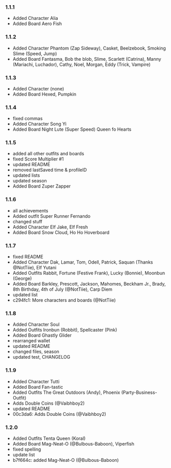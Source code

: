 ### 1.1.1

- Added Character Alia
- Added Board Aero Fish

### 1.1.2

- Added Character Phantom (Zap Sideway), Casket, Beelzebook, Smoking Slime (Speed, Jump)
- Added Board Fantasma, Bob the blob, Slime, Scarlett (Catrina), Manny (Mariachi, Luchador), Cathy, Noel, Morgan, Eddy (Trick, Vampire)

### 1.1.3

- Added Character (none)
- Added Board Hexed, Pumpkin

### 1.1.4

- fixed commas
- Added Character Song Yi
- Added Board Night Lute (Super Speed) Queen fo Hearts

### 1.1.5

- added all other outfits and boards
- fixed Score Multiplier #1
- updated README
- removed lastSaved time & profileID
- updated lists
- updated season
- Added Board Zuper Zapper

### 1.1.6

- all achievements
- Added outfit Super Runner Fernando
- changed stuff
- Added Character Elf Jake, Elf Fresh
- Added Board Snow Cloud, Ho Ho Hoverboard

### 1.1.7

- fixed README
- Added Character Dak, Lamar, Tom, Odell, Patrick, Saquan (Thanks @NotTiie), Elf Yutani
- Added Outfits Rabbit, Fortune (Festive Frank), Lucky (Bonnie), Moonbun (George)
- Added Board Barkley, Prescott, Jackson, Mahomes, Beckham Jr., Brady, 8th Birthday, 4th of July (@NotTiie), Carp Diem
- updated list
- c294fc1: More characters and boards (@NotTiie)

### 1.1.8

- Added Character Soul
- Added Outfits Ironbun (Robbit), Spellcaster (Pink)
- Added Board Ghastly Glider
- rearranged wallet
- updated README
- changed files, season
- updated test, CHANGELOG

### 1.1.9

- Added Character Tutti
- Added Board Fan-tastic
- Added Outfits The Great Outdoors (Andy), Phoenix (Party-Business-Outfit)
- Adds Double Coins (@Vaibhboy2)
- updated README
- 00c3da6: Adds Double Coins (@Vaibhboy2)

### 1.2.0

- Added Outfits Tenta Queen (Koral)
- Added Board Mag-Neat-O (@Bulbous-Baboon), Viperfish
- fixed spelling
- update list
- b7f664c: added Mag-Neat-O (@Bulbous-Baboon)

